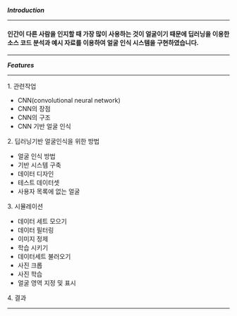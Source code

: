 __*Introduction*__
___
#### 인간이 다른 사람을 인지할 때 가장 많이 사용하는 것이 얼굴이기 때문에 딥러닝을 이용한 소스 코드 분석과 예시 자료를 이용하여 얼굴 인식 시스템을 구현하였습니다.
___
__*Features*__ 
___
1\. 관련작업
-   CNN(convolutional neural network)
-   CNN의 장점
-   CNN의 구조
-   CNN 기반 얼굴 인식

2\. 딥러닝기반 얼굴인식을 위한 방법
-   얼굴 인식 방법
-   기반 시스템 구축
-   데이터 디자인
-   테스트 데이터셋
-   사용자 목록에 없는 얼굴 

3\. 시뮬레이션 
-   데이터 세트 모으기
-   데이터 필터링
-   이미지 정제
-   학습 시키기
-   데이터세트 불러오기
-   사진 크롭
-   사진 학습
-   얼굴 영역 지정 및 표시

4\. 결과
___
